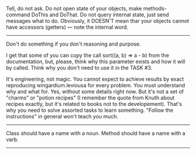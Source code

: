 

Tell, do not ask. Do not open state of your objects, make methods-command DoThis and DoThat. Do not query internal state, just send messages what to do. Obviously, it DOESN'T mean thar your objects cannot have accessors (getters) — note the internal word. 

---

Don't do something if you don't reasoning and purpose.

I get that some of you can copy the call sort((a, b) => a - b) from the documentation, but, please, think why this parameter exists and how it will by called. Think why you don't need to use it in the TASK #3. 

It's engineering, not magic. You cannot expect to achieve results by exact reproducing wingardium.leviousa for every problem. You must understand why and what for. Yes, without some details right now. But it's not a set of "charms" or "potion recipes" (I remember the quote from Knuth about recipes exactly, but it's related to books not to the developement). That's why you need to solve assorted tasks to learn something. "Follow the instructions" in general won't teach you much.


---


Class should have a name with a noun. Method should have a name with a varb.


---

